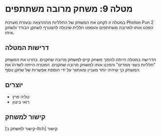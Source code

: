 # מטלה 9: משחק מרובה משתתפים

במטלה זו לקחנו את המשחק של החלליות מההרצאה ובעזרת מערכת Photon Pun 2 הפכנו אותו למרובה משתתפים והוספנו חללית שיכולה להצטרף לשחקן הבודד ולשחק איתו.

## דרישות המטלה

הדרישה במטלה הייתה להפוך משחק קיים למשחק מרובה שחקנים. בחרנו את המשחק "חלליות בשני ממדים" והפכנו אותו למשחק מרובה שחקנים. המטרה הייתה לשדרג את המשחק כך שיהיה יותר מעניין ומאתגר על ידי הוספת אפשרות של שחקן נוסף.

## יוצרים

- טליה פרץ
- רואי ביטון

## קישור למשחק

[קישור למשחק ב-Itch] קישור

